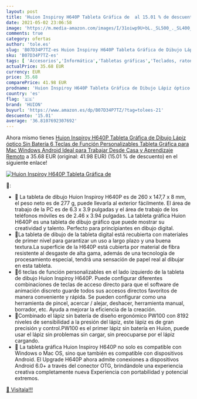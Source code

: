 ```yaml
---
layout: post
title: 'Huion Inspiroy H640P Tableta Gráfica de  al 15.01 % de descuento'
date: 2021-05-02 23:06:58
image: 'https://m.media-amazon.com/images/I/31oiwp9U+bL._SL500_._SL400_.jpg'
comments: true
category: ofertas
author: 'tole.es'
slug: 'B07D34P7TZ-es Huion Inspiroy H640P Tableta Gráfica de Dibujo Lápiz...'
sku: 'B07D34P7TZ-es'
tags: [ 'Accesorios','Informática','Tabletas gráficas','Teclados, ratones y periféricos de entrada','huion','lápiz', ]
actualPrice: 35.68 EUR
currency: EUR
price: 35.68
comparePrice: 41.98 EUR
prodname: 'Huion Inspiroy H640P Tableta Gráfica de Dibujo Lápiz óptico Sin Batería 6 Teclas de Función Personalizables Tableta Gráfica para Mac Windows Android Ideal para Trabajar Desde Casa y Aprendizaje Remoto'
country: 'es'
flag: '🇪🇸'
brand: 'HUION'
buyurl: 'https://www.amazon.es/dp/B07D34P7TZ/?tag=tolees-21'
descuento: '15.01'
average: '36.8107692307692'
---
```


Ahora mismo tienes [Huion Inspiroy H640P Tableta Gráfica de Dibujo Lápiz óptico Sin Batería 6 Teclas de Función Personalizables Tableta Gráfica para Mac Windows Android Ideal para Trabajar Desde Casa y Aprendizaje Remoto](https://www.amazon.es/dp/B07D34P7TZ/?tag=tolees-21) a 35.68 EUR (original: 41.98 EUR) (15.01 %  de descuento) en el siguiente enlace!

[![Huion Inspiroy H640P Tableta Gráfica de ](https://m.media-amazon.com/images/I/31oiwp9U+bL._SL500_._SL400_.jpg)](https://www.amazon.es/dp/B07D34P7TZ/?tag=tolees-21)

🔎:

- 👑 La tableta de dibujo Huion Inspiroy H640P es de 260 x 147,7 x 8 mm, el peso neto es de 277 g, puede llevarla al exterior fácilmente. El área de trabajo de la PC es de 6.3 x 3.9 pulgadas y el área de trabajo de los teléfonos móviles es de 2.46 x 3.94 pulgadas. La tableta gráfica Huion H640P es una tableta de dibujo gráfico que puede mostrar su creatividad y talento. Perfecto para principiantes en dibujo digital.
- 👑La tableta de dibujo de la tableta digital está recubierta con materiales de primer nivel para garantizar un uso a largo plazo y una buena textura.La superficie de la H640P está cubierta por material de fibra resistente al desgaste de alta gama, además de una tecnología de procesamiento especial, tendrá una sensación de papel real al dibujar en esta tableta.
- 👑6 teclas de función personalizables en el lado izquierdo de la tableta de dibujo Huion Inspiroy H640P. Puede configurar diferentes combinaciones de teclas de acceso directo para que el software de animación discreto guarde todos sus accesos directos favoritos de manera conveniente y rápida. Se pueden configurar como una herramienta de pincel, acercar / alejar, deshacer, herramienta manual, borrador, etc. Ayuda a mejorar la eficiencia de la creación.
- 👑Combinado el lápiz sin batería de diseño ergonómico PW100 con 8192 niveles de sensibilidad a la presión del lápiz, este lápiz es de gran precisión y control.PW100 es el primer lápiz sin batería en Huion, puede usar el lápiz sin problemas sin cargar, sin preocuparse por el lápiz cargando.
- 👑 La tableta gráfica Huion Inspiroy H640P no solo es compatible con Windows o Mac OS, sino que también es compatible con dispositivos Android. El Upgrade H640P ahora admite conexiones a dispositivos Android 6.0+ a través del conector OTG, brindándole una experiencia creativa completamente nueva Experiencia con portabilidad y potencial extremos.

[🛒 Visítala!!!](https://www.amazon.es/dp/B07D34P7TZ/?tag=tolees-21)

